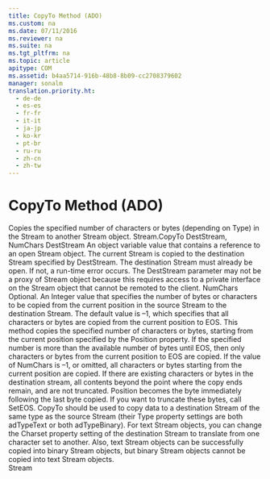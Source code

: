 ```yaml
---
title: CopyTo Method (ADO)
ms.custom: na
ms.date: 07/11/2016
ms.reviewer: na
ms.suite: na
ms.tgt_pltfrm: na
ms.topic: article
apitype: COM
ms.assetid: b4aa5714-916b-48b8-8b09-cc2708379602
manager: sonalm
translation.priority.ht: 
  - de-de
  - es-es
  - fr-fr
  - it-it
  - ja-jp
  - ko-kr
  - pt-br
  - ru-ru
  - zh-cn
  - zh-tw
---
```

# CopyTo Method (ADO)
<?xml version="1.0" encoding="utf-8"?>
<developerReferenceWithSyntaxDocument xmlns="http://ddue.schemas.microsoft.com/authoring/2003/5" xmlns:xlink="http://www.w3.org/1999/xlink" xmlns:xsi="http://www.w3.org/2001/XMLSchema-instance" xsi:schemaLocation="http://ddue.schemas.microsoft.com/authoring/2003/5 http://dduestorage.blob.core.windows.net/ddueschema/developer.xsd">
  <introduction>
    <para>Copies the specified number of characters or bytes (depending on <legacyLink xlink:href="f6a17e8c-7a28-48d0-bded-76b9e0cf7639">Type</legacyLink>) in the <legacyLink xlink:href="0514531f-009d-4519-abc3-d727014a39f1">Stream</legacyLink> to another <legacyBold>Stream</legacyBold> object.</para>
  </introduction>
  <syntaxSection>
    <legacySyntax>
<parameterReference>Stream</parameterReference><legacyBold>.CopyTo</legacyBold> <parameterReference>DestStream</parameterReference><legacyBold>, </legacyBold><parameterReference>NumChars</parameterReference></legacySyntax>
  </syntaxSection>
  <parameters>
    <content>
      <definitionTable>
        <definedTerm> <legacyItalic>DestStream</legacyItalic> </definedTerm>
        <definition>
          <para>An object variable value that contains a reference to an open <legacyBold>Stream</legacyBold> object. The current <legacyBold>Stream</legacyBold> is copied to the destination <legacyBold>Stream</legacyBold> specified by <legacyItalic>DestStream</legacyItalic>. The destination <legacyBold>Stream</legacyBold> must already be open. If not, a run-time error occurs.</para>
          <alert class="note">
            <para>The <legacyItalic>DestStream</legacyItalic> parameter may not be a proxy of <legacyBold>Stream</legacyBold> object because this requires access to a private interface on the <legacyBold>Stream</legacyBold> object that cannot be remoted to the client.</para>
          </alert>
        </definition>
        <definedTerm> <legacyItalic>NumChars</legacyItalic> </definedTerm>
        <definition>
          <para>Optional. An <languageKeyword>Integer</languageKeyword> value that specifies the number of bytes or characters to be copied from the current position in the source <legacyBold>Stream</legacyBold> to the destination <legacyBold>Stream</legacyBold>. The default value is –1, which specifies that all characters or bytes are copied from the current position to <legacyLink xlink:href="57e08c5f-f3ed-4ecd-8c66-50b83b1031d1">EOS</legacyLink>.</para>
        </definition>
      </definitionTable>
    </content>
  </parameters>
  <languageReferenceRemarks>
    <content>
      <para>This method copies the specified number of characters or bytes, starting from the current position specified by the <legacyLink xlink:href="daa8319a-49aa-4c1c-9af6-0b01e9ab2f9d">Position</legacyLink> property. If the specified number is more than the available number of bytes until <legacyBold>EOS</legacyBold>, then only characters or bytes from the current position to <legacyBold>EOS</legacyBold> are copied. If the value of <legacyItalic>NumChars </legacyItalic>is –1, or omitted, all characters or bytes starting from the current position are copied.</para>
      <para>If there are existing characters or bytes in the destination stream, all contents beyond the point where the copy ends remain, and are not truncated. <legacyBold>Position</legacyBold> becomes the byte immediately following the last byte copied. If you want to truncate these bytes, call <legacyLink xlink:href="707c18ca-6a56-4970-bbd6-ae1fb86a0b8a">SetEOS</legacyLink>.</para>
      <para>
        <legacyBold>CopyTo</legacyBold> should be used to copy data to a destination <legacyBold>Stream</legacyBold> of the same type as the source <legacyBold>Stream</legacyBold> (their <legacyBold>Type</legacyBold> property settings are both <legacyBold>adTypeText</legacyBold> or both <legacyBold>adTypeBinary</legacyBold>). For text <legacyBold>Stream</legacyBold> objects, you can change the <legacyLink xlink:href="e42507cb-9b46-4ce4-8191-2948eaf14ca2">Charset</legacyLink> property setting of the destination <legacyBold>Stream</legacyBold> to translate from one character set to another. Also, text <legacyBold>Stream</legacyBold> objects can be successfully copied into binary <legacyBold>Stream</legacyBold> objects, but binary <legacyBold>Stream</legacyBold> objects cannot be copied into text <legacyBold>Stream</legacyBold> objects.</para>
    </content>
  </languageReferenceRemarks>
  <section>
    <title>Applies To</title>
    <content>
      <para>
        <link xlink:href="0514531f-009d-4519-abc3-d727014a39f1">Stream</link>
      </para>
    </content>
  </section>
  <relatedTopics />
</developerReferenceWithSyntaxDocument>